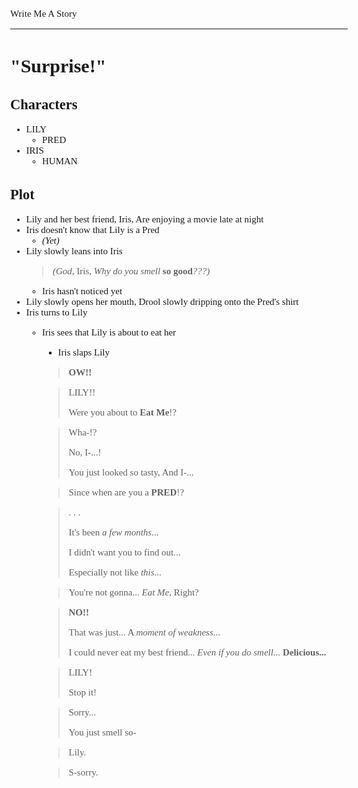 <Style>
	Body {
		Font-size: 15px;
		Font-family: Verdana;
	};
</Style>

Write Me A Story
****************
"Surprise!"
===========

Characters
----------
- LILY
	- PRED
- IRIS
	- HUMAN

Plot
----
- Lily and her best friend,
    Iris,
    Are enjoying a movie late at night
- Iris doesn't know that Lily is a Pred
    - _(Yet)_
- Lily slowly leans into Iris
    > _(God,_
        Iris,
        _Why do you smell_ __so good__*???)*
    - Iris hasn't noticed yet
- Lily slowly opens her mouth,
    Drool slowly dripping onto the Pred's shirt
- Iris turns to Lily
    - Iris sees that Lily is about to eat her
        - Iris slaps Lily
        > __OW!!__

        > LILY!!
        >
        > Were you about to __Eat Me__!?

        > Wha-!?
        >
        > No,
            I-...!
        >
        > You just looked so tasty,
            And I-...

        > Since when are you a __PRED__!?

        > . . .
        >
        > It's been _a few months_...
        >
        > I didn't want you to find out...
        >
        > Especially not like _this_...

        > You're not gonna...
            _Eat Me_,
            Right?

        > __NO!!__
        >
        > That was just...
            A _moment of weakness_...
        >
        > I could never eat my best friend...
            _Even if you do smell..._
            __Delicious...__

        > LILY!
        >
        > Stop it!

        > Sorry...
        >
        > You just smell so-

        > Lily.

        > S-sorry.
